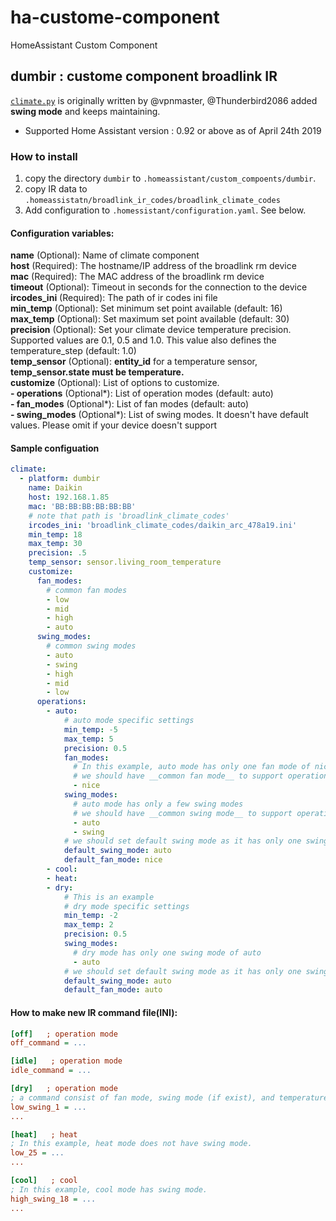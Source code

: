 # ha-custome-component
HomeAssistant Custom Component 

## dumbir : custome component broadlink IR 
[`climate.py`](https://github.com/vpnmaster/homeassistant-custom-components/tree/master/custom_components/climate) is originally written by @vpnmaster, @Thunderbird2086 added **swing mode** and keeps maintaining.

* Supported Home Assistant version : 0.92 or above as of April 24th 2019

### How to install
1. copy the directory `dumbir` to `.homeassistant/custom_compoents/dumbir`.
1. copy IR data to `.homeassistatn/broadlink_ir_codes/broadlink_climate_codes`
1. Add configuration to `.homessistant/configuration.yaml`. See below.

#### Configuration variables:
**name** (Optional): Name of climate component<br />
**host** (Required): The hostname/IP address of the broadlink rm device<br />
**mac** (Required): The MAC address of the broadlink rm device <br />
**timeout** (Optional): Timeout in seconds for the connection to the device<br />
**ircodes_ini** (Required): The path of ir codes ini file<br />
**min_temp** (Optional): Set minimum set point available (default: 16)<br />
**max_temp** (Optional): Set maximum set point available (default: 30)<br />
**precision** (Optional): Set your climate device temperature precision. Supported values are 0.1, 0.5 and 1.0. Τhis value also defines the temperature_step (default: 1.0)<br />
**temp_sensor** (Optional): **entity_id** for a temperature sensor, **temp_sensor.state must be temperature.**<br />
**customize** (Optional): List of options to customize.<br />
  **- operations** (Optional*): List of operation modes (default: auto)<br />
  **- fan_modes** (Optional*): List of fan modes (default: auto)<br />
  **- swing_modes** (Optional*): List of swing modes. It doesn't have default values. Please omit if your device doesn't support<br />
  
#### Sample configuation
```yaml
climate:
  - platform: dumbir
    name: Daikin
    host: 192.168.1.85
    mac: 'BB:BB:BB:BB:BB:BB'
    # note that path is 'broadlink_climate_codes'
    ircodes_ini: 'broadlink_climate_codes/daikin_arc_478a19.ini'
    min_temp: 18
    max_temp: 30
    precision: .5
    temp_sensor: sensor.living_room_temperature
    customize:
      fan_modes:
        # common fan modes
        - low
        - mid
        - high
        - auto
      swing_modes:
        # common swing modes
        - auto
        - swing
        - high
        - mid
        - low
      operations:
        - auto:
            # auto mode specific settings
            min_temp: -5
            max_temp: 5
            precision: 0.5
            fan_modes:
              # In this example, auto mode has only one fan mode of nice
              # we should have __common fan mode__ to support operation specific fan mode
              - nice
            swing_modes:
              # auto mode has only a few swing modes
              # we should have __common swing mode__ to support operation specific swing mode
              - auto
              - swing
            # we should set default swing mode as it has only one swing mode
            default_swing_mode: auto
            default_fan_mode: nice
        - cool:
        - heat:
        - dry:
            # This is an example
            # dry mode specific settings
            min_temp: -2
            max_temp: 2
            precision: 0.5
            swing_modes:
              # dry mode has only one swing mode of auto
              - auto
            # we should set default swing mode as it has only one swing mode
            default_swing_mode: auto
            default_fan_mode: auto
```

#### How to make new IR command file(INI):
```ini
[off]   ; operation mode
off_command = ...

[idle]   ; operation mode
idle_command = ...

[dry]   ; operation mode
; a command consist of fan mode, swing mode (if exist), and temperature
low_swing_1 = ...
...

[heat]   ; heat
; In this example, heat mode does not have swing mode.
low_25 = ...
...

[cool]   ; cool
; In this example, cool mode has swing mode.
high_swing_18 = ...
...

```
